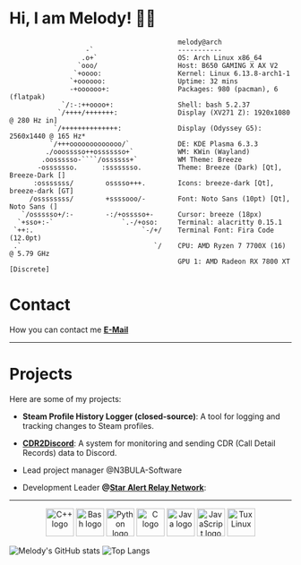 # Hi, I am Melody! 🏳️‍⚧️ 

```text
                                          melody@arch
                   -`                     -----------
                  .o+`                    OS: Arch Linux x86_64
                 `ooo/                    Host: B650 GAMING X AX V2
                `+oooo:                   Kernel: Linux 6.13.8-arch1-1
               `+oooooo:                  Uptime: 32 mins
               -+oooooo+:                 Packages: 980 (pacman), 6 (flatpak)
             `/:-:++oooo+:                Shell: bash 5.2.37
            `/++++/+++++++:               Display (XV271 Z): 1920x1080 @ 280 Hz in]
           `/++++++++++++++:              Display (Odyssey G5): 2560x1440 @ 165 Hz*
          `/+++ooooooooooooo/`            DE: KDE Plasma 6.3.3
         ./ooosssso++osssssso+`           WM: KWin (Wayland)
        .oossssso-````/ossssss+`          WM Theme: Breeze
       -osssssso.      :ssssssso.         Theme: Breeze (Dark) [Qt], Breeze-Dark []
      :osssssss/        osssso+++.        Icons: breeze-dark [Qt], breeze-dark [GT]
     /ossssssss/        +ssssooo/-        Font: Noto Sans (10pt) [Qt], Noto Sans (]
   `/ossssso+/:-        -:/+osssso+-      Cursor: breeze (18px)
  `+sso+:-`                 `.-/+oso:     Terminal: alacritty 0.15.1
 `++:.                           `-/+/    Terminal Font: Fira Code (12.0pt)
 .`                                 `/    CPU: AMD Ryzen 7 7700X (16) @ 5.79 GHz
                                          GPU 1: AMD Radeon RX 7800 XT [Discrete]

```

# Contact

How you can contact me
**[E-Mail](mailto:melodyrockls@proton.me)**

---

# Projects

Here are some of my projects:

- **Steam Profile History Logger (closed-source)**: A tool for logging and tracking changes to Steam profiles.
- **[CDR2Discord](https://github.com/M310DYR0CKS/CDR2Discord)**: A system for monitoring and sending CDR (Call Detail Records) data to Discord.


- Lead project manager @N3BULA-Software
- Development Leader **@[Star Alert Relay Network](https://discord.gg/SjRCDX6va4)**:

---



<p align="center">
<img src="https://upload.wikimedia.org/wikipedia/commons/1/18/ISO_C%2B%2B_Logo.svg" alt="C++ logo" width="50" height="50">
<img src="https://upload.wikimedia.org/wikipedia/commons/thumb/4/4b/Bash_Logo_Colored.svg/512px-Bash_Logo_Colored.svg.png?20180723054350" alt="Bash logo" width="50" height="50">
<img src="https://upload.wikimedia.org/wikipedia/commons/c/c3/Python-logo-notext.svg" alt="Python logo" width="50" height="50">
<img src="https://upload.wikimedia.org/wikipedia/commons/1/19/C_Logo.png" alt="C logo" width="50" height="50">
<img src="https://img.icons8.com/color/512/java-coffee-cup-logo.png" alt="Java logo" width="50" height="50">
<img src="https://upload.wikimedia.org/wikipedia/commons/thumb/6/6a/JavaScript-logo.png/600px-JavaScript-logo.png" alt="JavaScript logo" width="50" height="50">
<img src="https://upload.wikimedia.org/wikipedia/commons/thumb/3/35/Tux.svg/1200px-Tux.svg.png" alt="Tux Linux" width="50" height="50">

![Melody's GitHub stats](https://github-readme-stats.vercel.app/api?username=M310DYR0CKS&show_icons=true&theme=radical) ![Top Langs](https://github-readme-stats.vercel.app/api/top-langs/?username=M310DYR0CKS&layout=compact&theme=radical)






